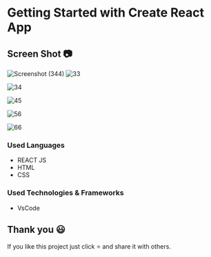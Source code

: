 # Getting Started with Create React App
 
## Screen Shot 📷

![Screenshot (344)](https://github.com/trsrathnayaka/E-Commerce-Web-App/assets/97075043/3515533a-8a23-4822-b2e0-daae2b0d146e)
![33](https://github.com/trsrathnayaka/E-Commerce-Web-App/assets/97075043/0b051f8f-6d6d-48d1-9138-42874b3d1cfe)

![34](https://github.com/trsrathnayaka/E-Commerce-Web-App/assets/97075043/cc4cfd2f-ef19-40aa-a2a7-2c0394173a7a)

![45](https://github.com/trsrathnayaka/E-Commerce-Web-App/assets/97075043/bd479e61-1eb1-429c-85e8-12a96d123802)

![56](https://github.com/trsrathnayaka/E-Commerce-Web-App/assets/97075043/676c3391-bf5f-4506-aed7-a46d42c51f25)

![66](https://github.com/trsrathnayaka/E-Commerce-Web-App/assets/97075043/21e79ec4-3fbe-4523-a53b-4f43204cc2f3)

### Used Languages
* REACT JS
* HTML
* CSS

### Used Technologies & Frameworks
* VsCode

## Thank you 😃

If you like this project just click ⭐ and share it with others.
